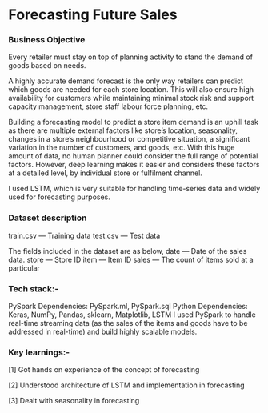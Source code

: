 # Forecasting Future Sales
### Business Objective
Every retailer must stay on top of planning activity to stand the demand of goods based on needs.

A highly accurate demand forecast is the only way retailers can predict which goods are needed for each store location. This will also ensure high availability for customers while maintaining minimal stock risk and support capacity management, store staff labour force planning, etc.

Building a forecasting model to predict a store item demand is an uphill task as there are multiple external factors like store’s location, seasonality, changes in a store’s neighbourhood or competitive situation, a significant variation in the number of customers, and goods, etc. With this huge amount of data, no human planner could consider the full range of potential factors. However, deep learning makes it easier and considers these factors at a detailed level, by individual store or fulfilment channel.

I used LSTM, which is very suitable for handling time-series data and widely used for forecasting purposes.

### Dataset description
train.csv — Training data
test.csv — Test data

The fields included in the dataset are as below,
date — Date of the sales data.
store — Store ID
item — Item ID
sales — The count of items sold at a particular

### Tech stack:-
PySpark Dependencies: PySpark.ml, PySpark.sql
Python Dependencies: Keras, NumPy, Pandas, sklearn, Matplotlib, LSTM
I used PySpark to handle real-time streaming data (as the sales of the items and goods have to be addressed in real-time) and build highly scalable models.

### Key learnings:-
[1] Got hands on experience of the concept of forecasting

[2] Understood architecture of LSTM and implementation in forecasting

[3] Dealt with seasonality in forecasting
